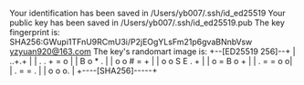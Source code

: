 


Your identification has been saved in /Users/yb007/.ssh/id_ed25519
Your public key has been saved in /Users/yb007/.ssh/id_ed25519.pub
The key fingerprint is:
SHA256:GWupi1TFnU9RCmU3i/P2jEOgYLsFm21p6gvaBNnbVsw yzyuan920@163.com
The key's randomart image is:
+--[ED25519 256]--+
|          ..+.+  |
|       . . + = o |
|        B o * .  |
|     o o # = +   |
|    o o S E . +  |
|     o = B   o + |
|    . = =     o o|
|   . = =       . |
|    o o o.       |
+----[SHA256]-----+